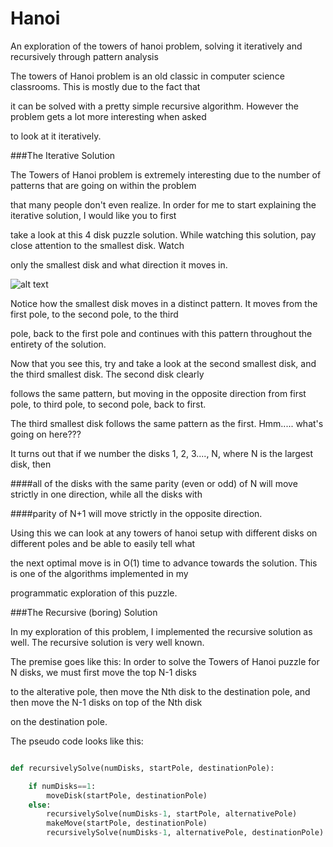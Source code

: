 # Hanoi
An exploration of the towers of hanoi problem, solving it iteratively and recursively through pattern analysis

The towers of Hanoi problem is an old classic in computer science classrooms. This is mostly due to the fact that

it can be solved with a pretty simple recursive algorithm. However the problem gets a lot more interesting when asked

to look at it iteratively. 

###The Iterative Solution

The Towers of Hanoi problem is extremely interesting due to the number of patterns that are going on within the problem

that many people don't even realize. In order for me to start explaining the iterative solution, I would like you to first

take a look at this 4 disk puzzle solution. While watching this solution, pay close attention to the smallest disk. Watch 

only the smallest disk and what direction it moves in. 


![alt text](https://github.com/jjrylearn/Hanoi/blob/master/animations/hanoi.gif "puzzle solution n=4")

Notice how the smallest disk moves in a distinct pattern. It moves from the first pole, to the second pole, to the third

pole, back to the first pole and continues with this pattern throughout the entirety of the solution. 

Now that you see this, try and take a look at the second smallest disk, and the third smallest disk. The second disk clearly

follows the same pattern, but moving in the opposite direction from first pole, to third pole, to second pole, back to first. 

The third smallest disk follows the same pattern as the first. Hmm..... what's going on here???

It turns out that if we number the disks 1, 2, 3...., N, where N is the largest disk, then 

####all of the disks with the same parity (even or odd) of N will move strictly in one direction, while all the disks with 

####parity of N+1 will move strictly in the opposite direction.

Using this we can look at any towers of hanoi setup with different disks on different poles and be able to easily tell what 

the next optimal move is in O(1) time to advance towards the solution. This is one of the algorithms implemented in my 

programmatic exploration of this puzzle. 


###The Recursive (boring) Solution

In my exploration of this problem, I implemented the recursive solution as well. The recursive solution is very well known.

The premise goes like this: In order to solve the Towers of Hanoi puzzle for N disks, we must first move the top N-1 disks

to the alterative pole, then move the Nth disk to the destination pole, and then move the N-1 disks on top of the Nth disk

on the destination pole. 

The pseudo code looks like this:

```python

def recursivelySolve(numDisks, startPole, destinationPole):

	if numDisks==1:
		moveDisk(startPole, destinationPole)
	else:
		recursivelySolve(numDisks-1, startPole, alternativePole)
		makeMove(startPole, destinationPole)
		recursivelySolve(numDisks-1, alternativePole, destinationPole)
```
